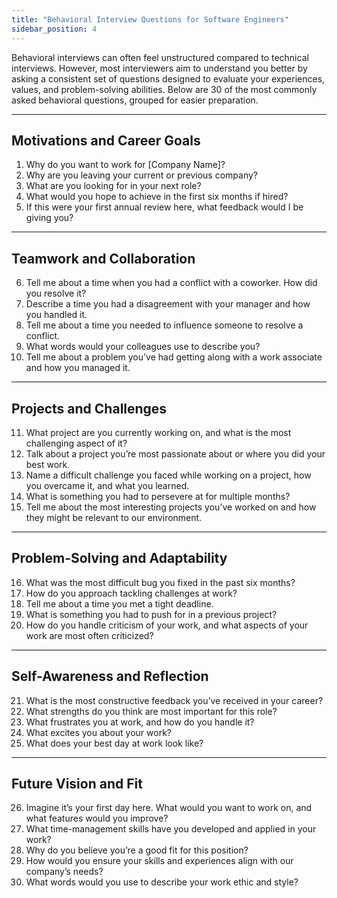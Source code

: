 ```yaml
---
title: "Behavioral Interview Questions for Software Engineers"
sidebar_position: 4
---
```


Behavioral interviews can often feel unstructured compared to technical interviews. However, most interviewers aim to understand you better by asking a consistent set of questions designed to evaluate your experiences, values, and problem-solving abilities. Below are 30 of the most commonly asked behavioral questions, grouped for easier preparation.

---

## **Motivations and Career Goals**
1. Why do you want to work for [Company Name]?  
2. Why are you leaving your current or previous company?  
3. What are you looking for in your next role?  
4. What would you hope to achieve in the first six months if hired?  
5. If this were your first annual review here, what feedback would I be giving you?  

---

## **Teamwork and Collaboration**
6. Tell me about a time when you had a conflict with a coworker. How did you resolve it?  
7. Describe a time you had a disagreement with your manager and how you handled it.  
8. Tell me about a time you needed to influence someone to resolve a conflict.  
9. What words would your colleagues use to describe you?  
10. Tell me about a problem you’ve had getting along with a work associate and how you managed it.  

---

## **Projects and Challenges**
11. What project are you currently working on, and what is the most challenging aspect of it?  
12. Talk about a project you’re most passionate about or where you did your best work.  
13. Name a difficult challenge you faced while working on a project, how you overcame it, and what you learned.  
14. What is something you had to persevere at for multiple months?  
15. Tell me about the most interesting projects you’ve worked on and how they might be relevant to our environment.  

---

## **Problem-Solving and Adaptability**
16. What was the most difficult bug you fixed in the past six months?  
17. How do you approach tackling challenges at work?  
18. Tell me about a time you met a tight deadline.  
19. What is something you had to push for in a previous project?  
20. How do you handle criticism of your work, and what aspects of your work are most often criticized?  

---

## **Self-Awareness and Reflection**
21. What is the most constructive feedback you’ve received in your career?  
22. What strengths do you think are most important for this role?  
23. What frustrates you at work, and how do you handle it?  
24. What excites you about your work?  
25. What does your best day at work look like?  

---

## **Future Vision and Fit**
26. Imagine it’s your first day here. What would you want to work on, and what features would you improve?  
27. What time-management skills have you developed and applied in your work?  
28. Why do you believe you’re a good fit for this position?  
29. How would you ensure your skills and experiences align with our company’s needs?  
30. What words would you use to describe your work ethic and style?  
